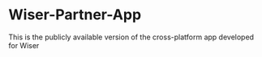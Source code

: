 # Wiser-Partner-App
This is the publicly available version of the cross-platform app developed for Wiser
